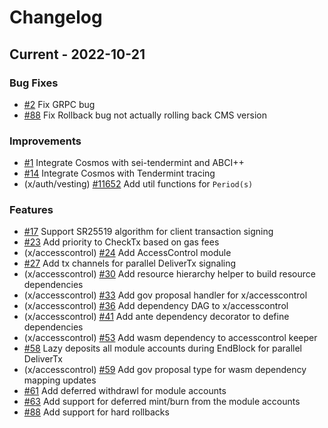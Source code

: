 <!--
Guiding Principles:

Changelogs are for humans, not machines.
There should be an entry for every single version.
The same types of changes should be grouped.
Versions and sections should be linkable.
The latest version comes first.
The release date of each version is displayed.
Mention whether you follow Semantic Versioning.

Usage:

Change log entries are to be added to the Unreleased section under the
appropriate stanza (see below). Each entry should ideally include a tag and
the Github issue reference in the following format:

* (<tag>) \#<issue-number> message

The issue numbers will later be link-ified during the release process so you do
not have to worry about including a link manually, but you can if you wish.

Types of changes (Stanzas):

"Features" for new features.
"Improvements" for changes in existing functionality.
"Deprecated" for soon-to-be removed features.
"Bug Fixes" for any bug fixes.
"Client Breaking" for breaking Protobuf, gRPC and REST routes used by end-users.
"CLI Breaking" for breaking CLI commands.
"API Breaking" for breaking exported APIs used by developers building on SDK.
"State Machine Breaking" for any changes that result in a different AppState given same genesisState and txList.
Ref: https://keepachangelog.com/en/1.0.0/
-->

# Changelog


## Current - 2022-10-21

### Bug Fixes

* [\#2](https://github.com/sei-protocol/sei-cosmos/pull/2) Fix GRPC bug
* [\#88](https://github.com/sei-protocol/sei-cosmos/pull/88) Fix Rollback bug not actually rolling back CMS version

### Improvements

* [\#1](https://github.com/sei-protocol/sei-cosmos/pull/1) Integrate Cosmos with sei-tendermint and ABCI++
* [\#14](https://github.com/sei-protocol/sei-cosmos/pull/14) Integrate Cosmos with Tendermint tracing
* (x/auth/vesting) [\#11652](https://github.com/cosmos/cosmos-sdk/pull/11652) Add util functions for `Period(s)`

### Features
* [\#17](https://github.com/sei-protocol/sei-cosmos/pull/17) Support SR25519 algorithm for client transaction signing
* [\#23](https://github.com/sei-protocol/sei-cosmos/pull/23) Add priority to CheckTx based on gas fees
* (x/accesscontrol) [\#24](https://github.com/sei-protocol/sei-cosmos/pull/24) Add AccessControl module
* [\#27](https://github.com/sei-protocol/sei-cosmos/pull/27) Add tx channels for parallel DeliverTx signaling
* (x/accesscontrol) [\#30](https://github.com/sei-protocol/sei-cosmos/pull/30) Add resource hierarchy helper to build resource dependencies
* (x/accesscontrol) [\#33](https://github.com/sei-protocol/sei-cosmos/pull/33) Add gov proposal handler for x/accesscontrol
* (x/accesscontrol) [\#36](https://github.com/sei-protocol/sei-cosmos/pull/36) Add dependency DAG to x/accesscontrol
* (x/accesscontrol) [\#41](https://github.com/sei-protocol/sei-cosmos/pull/41) Add ante dependency decorator to define dependencies
* (x/accesscontrol) [\#53](https://github.com/sei-protocol/sei-cosmos/pull/53) Add wasm dependency to accesscontrol keeper
* [\#58](https://github.com/sei-protocol/sei-cosmos/pull/58) Lazy deposits all module accounts during EndBlock for parallel DeliverTx
* (x/accesscontrol) [\#59](https://github.com/sei-protocol/sei-cosmos/pull/59) Add gov proposal type for wasm dependency mapping updates
* [\#61](https://github.com/sei-protocol/sei-cosmos/pull/61) Add deferred withdrawl for module accounts
* [\#63](https://github.com/sei-protocol/sei-cosmos/pull/63) Add support for deferred mint/burn from the module accounts
* [\#88](https://github.com/sei-protocol/sei-cosmos/pull/88) Add support for hard rollbacks
